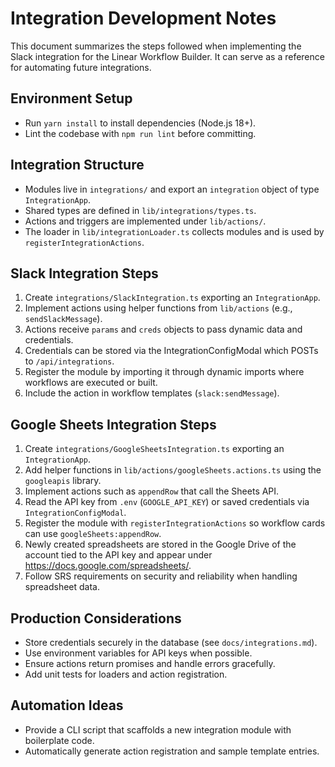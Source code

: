 # Integration Development Notes

This document summarizes the steps followed when implementing the Slack integration for the Linear Workflow Builder. It can serve as a reference for automating future integrations.

## Environment Setup
- Run `yarn install` to install dependencies (Node.js 18+).
- Lint the codebase with `npm run lint` before committing.

## Integration Structure
- Modules live in `integrations/` and export an `integration` object of type `IntegrationApp`.
- Shared types are defined in `lib/integrations/types.ts`.
- Actions and triggers are implemented under `lib/actions/`.
- The loader in `lib/integrationLoader.ts` collects modules and is used by `registerIntegrationActions`.

## Slack Integration Steps
1. Create `integrations/SlackIntegration.ts` exporting an `IntegrationApp`.
2. Implement actions using helper functions from `lib/actions` (e.g., `sendSlackMessage`).
3. Actions receive `params` and `creds` objects to pass dynamic data and credentials.
4. Credentials can be stored via the IntegrationConfigModal which POSTs to `/api/integrations`.
5. Register the module by importing it through dynamic imports where workflows are executed or built.
6. Include the action in workflow templates (`slack:sendMessage`).

## Google Sheets Integration Steps
1. Create `integrations/GoogleSheetsIntegration.ts` exporting an `IntegrationApp`.
2. Add helper functions in `lib/actions/googleSheets.actions.ts` using the `googleapis` library.
3. Implement actions such as `appendRow` that call the Sheets API.
4. Read the API key from `.env` (`GOOGLE_API_KEY`) or saved credentials via `IntegrationConfigModal`.
5. Register the module with `registerIntegrationActions` so workflow cards can use `googleSheets:appendRow`.
6. Newly created spreadsheets are stored in the Google Drive of the account tied to the API key and appear under <https://docs.google.com/spreadsheets/>.
7. Follow SRS requirements on security and reliability when handling spreadsheet data.

## Production Considerations
- Store credentials securely in the database (see `docs/integrations.md`).
- Use environment variables for API keys when possible.
- Ensure actions return promises and handle errors gracefully.
- Add unit tests for loaders and action registration.

## Automation Ideas
- Provide a CLI script that scaffolds a new integration module with boilerplate code.
- Automatically generate action registration and sample template entries.
